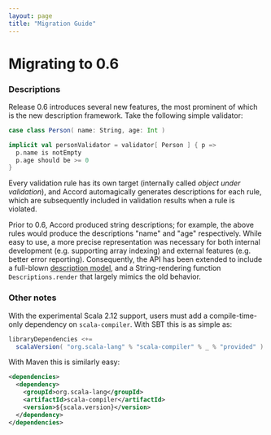 ```yaml
---
layout: page
title: "Migration Guide"
---
```


Migrating to 0.6
================

### Descriptions

Release 0.6 introduces several new features, the most prominent of which is the new description framework. Take the following simple validator:

```scala
case class Person( name: String, age: Int )

implicit val personValidator = validator[ Person ] { p =>
  p.name is notEmpty
  p.age should be >= 0
}
```

Every validation rule has its own target (internally called _object under validation_), and Accord automagically generates descriptions for each rule, which are subsequently included in validation results when a rule is violated.

Prior to 0.6, Accord produced string descriptions; for example, the above rules would produce the descriptions "name" and "age" respectively. While easy to use, a more precise representation was necessary for both internal development (e.g. supporting array indexing) and external features (e.g. better error reporting). Consequently, the API has been extended to include a full-blown [description model](api.html#description-model), and a String-rendering function `Descriptions.render` that largely mimics the old behavior.


### Other notes

With the experimental Scala 2.12 support, users must add a compile-time-only dependency on `scala-compiler`. With SBT this is as simple as:

```scala
libraryDependencies <+= 
  scalaVersion( "org.scala-lang" % "scala-compiler" % _ % "provided" )
```

With Maven this is similarly easy:

```xml
<dependencies>
  <dependency>
    <groupId>org.scala-lang</groupId>
    <artifactId>scala-compiler</artifactId>
    <version>${scala.version}</version>
  </dependency>
</dependencies>
```

